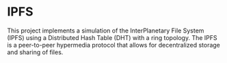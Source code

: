 # IPFS
This project implements a simulation of the InterPlanetary File System (IPFS) using a Distributed Hash Table (DHT) with a ring topology. The IPFS is a peer-to-peer hypermedia protocol that allows for decentralized storage and sharing of files.
